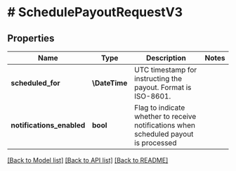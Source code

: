 # # SchedulePayoutRequestV3

## Properties

Name | Type | Description | Notes
------------ | ------------- | ------------- | -------------
**scheduled_for** | **\DateTime** | UTC timestamp for instructing the payout. Format is ISO-8601. |
**notifications_enabled** | **bool** | Flag to indicate whether to receive notifications when scheduled payout is processed |

[[Back to Model list]](../../README.md#models) [[Back to API list]](../../README.md#endpoints) [[Back to README]](../../README.md)
